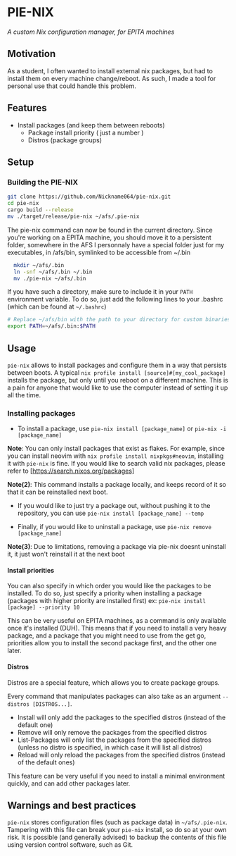 # PIE-NIX
*A custom Nix configuration manager, for EPITA machines*

## Motivation
As a student, I often wanted to install external nix packages, but had to install them on every machine change/reboot.
As such, I made a tool for personal use that could handle this problem.

## Features
- Install packages (and keep them between reboots)
  - Package install priority ( just a number )
  - Distros (package groups)

## Setup

### Building the PIE-NIX

```bash
git clone https://github.com/Nickname064/pie-nix.git
cd pie-nix
cargo build --release
mv ./target/release/pie-nix ~/afs/.pie-nix
```

The pie-nix command can now be found in the current directory.
Since you're working on a EPITA machine, you should move it to a persistent folder, somewhere in the AFS
I personnaly have a special folder just for my executables, in /afs/bin, symlinked to be accessible from ~/.bin

```bash
  mkdir ~/afs/.bin
  ln -snf ~/afs/.bin ~/.bin
  mv ./pie-nix ~/afs/.bin
```

If you have such a directory, make sure to include it in your `PATH` environment variable.
To do so, just add the following lines to your .bashrc (which can be found at `~/.bashrc`)

```bash
# Replace ~/afs/bin with the path to your directory for custom binaries
export PATH=~/afs/.bin:$PATH
```

## Usage

`pie-nix` allows to install packages and configure them in a way that persists between boots.
A typical `nix profile install [source]#[my_cool_package]` installs the package, but only until you reboot on a different machine.
This is a pain for anyone that would like to use the computer instead of setting it up all the time.

### Installing packages

- To install a package, use
`pie-nix install [package_name]` or `pie-nix -i [package_name]`

__Note__: You can only install packages that exist as flakes.
For example, since you can install neovim with `nix profile install nixpkgs#neovim`, installing it with `pie-nix` is fine.
If you would like to search valid nix packages, please refer to [https://search.nixos.org/packages]

__Note(2)__: This command installs a package locally, and keeps record of it so that it can be reinstalled next boot.

- If you would like to just try a package out, without pushing it to the repository, you can use
`pie-nix install [package_name] --temp`

- Finally, if you would like to uninstall a package, use
`pie-nix remove [package_name]`

__Note(3)__: Due to limitations, removing a package via pie-nix doesnt uninstall it,
it just won't reinstall it at the next boot

#### Install priorities
You can also specify in which order you would like the packages to be installed.
To do so, just specify a priority when installing a package (packages with higher priority are installed first)
ex: `pie-nix install [package] --priority 10`

This can be very useful on EPITA machines, as a command is only available once it's installed (DUH).
This means that if you need to install a very heavy package, and a package that you might need to use from the get go, 
priorities allow you to install the second package first, and the other one later.

#### Distros
Distros are a special feature, which allows you to create package groups.

Every command that manipulates packages can also take as an argument `--distros [DISTROS...]`.
- Install will only add the packages to the specified distros (instead of the default one)
- Remove will only remove the packages from the specified distros
- List-Packages will only list the packages from the specified distros (unless no distro is specified, in which case it will list all distros)
- Reload will only reload the packages from the specified distros (instead of the default ones)

This feature can be very useful if you need to install a minimal environment quickly, and can add other packages later.

## Warnings and best practices
`pie-nix` stores configuration files (such as package data) in `~/afs/.pie-nix`.
Tampering with this file can break your `pie-nix` install, so do so at your own risk.
It is possible (and generally advised) to backup the contents of this file using version control software, such as Git.
